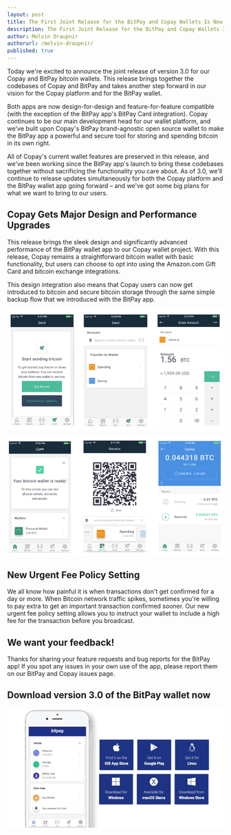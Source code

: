```yaml
---
layout: post
title: The First Joint Release for the BitPay and Copay Wallets Is Now Available
description: The First Joint Release for the BitPay and Copay Wallets Is Now Available
author: Melvin Draupnir
authorurl: /melvin-draupnir/
published: true
---
```


<p>Today we're excited to announce the joint release of version 3.0 for our Copay and BitPay bitcoin wallets. This release brings together the codebases of Copay and BitPay and takes another step forward in our vision for the Copay platform and for the BitPay wallet.</p>

<p>Both apps are now design-for-design and feature-for-feature compatible (with the exception of the BitPay app's BitPay Card integration). Copay continues to be our main development head for our wallet platform, and we've built upon Copay's BitPay brand-agnostic open source wallet to make the BitPay app a powerful and secure tool for storing and spending bitcoin in its own right.</p>

<p>All of Copay's current wallet features are preserved in this release, and we've been working since the BitPay app's launch to bring these codebases together without sacrificing the functionality you care about. As of 3.0, we'll continue to release updates simultaneously for both the Copay platform and the BitPay wallet app going forward – and we've got some big plans for what we want to bring to our users.</p>

<h2>Copay Gets Major Design and Performance Upgrades</h2>

<p>This release brings the sleek design and significantly advanced performance of the BitPay wallet app to our Copay wallet project. With this release, Copay remains a straightforward bitcoin wallet with basic functionality, but users can choose to opt into using the Amazon.com Gift Card and bitcoin exchange integrations.</p>

<p>This design integration also means that Copay users can now get introduced to bitcoin and secure bitcoin storage through the same simple backup flow that we introduced with the BitPay app.</p>

<p><center><img src="/images/bitpay-copay-1.png" alt="Bitpay and Copay"/></center></p>
<p><center><img src="/images/bitpay-copay-2.png" alt="Bitpay and Copay"/></center></p>

<h2>New Urgent Fee Policy Setting</h2>

<p>We all know how painful it is when transactions don't get confirmed for a day or more. When Bitcoin network traffic spikes, sometimes you're willing to pay extra to get an important transaction confirmed sooner. Our new urgent fee policy setting allows you to instruct your wallet to include a high fee for the transaction before you broadcast.</p>

<h2>We want your feedback!</h2>

<p>Thanks for sharing your feature requests and bug reports for the BitPay app! If you spot any issues in your own use of the app, please report them on our BitPay and Copay issues page.</p>

<h2>Download version 3.0 of the BitPay wallet now</h2>

<p><center><img src="/images/bitpay-copay-3.jpg" alt="Bitpay and Copay"/></center></p>
